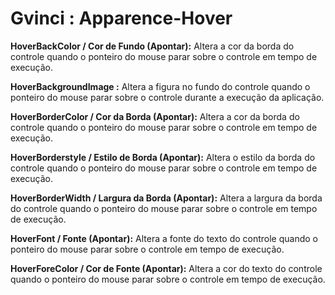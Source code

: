 # Gvinci : Apparence-Hover

**HoverBackColor / Cor de Fundo \(Apontar\):** Altera a cor da borda do controle quando o ponteiro do mouse parar sobre o controle em tempo de execução.

**HoverBackgroundImage :** Altera a figura no fundo do controle quando o ponteiro do mouse parar sobre o controle durante a execução da aplicação.

**HoverBorderColor / Cor da Borda \(Apontar\):** Altera a cor da borda do controle quando o ponteiro do mouse parar sobre o controle em tempo de execução.

**HoverBorderstyle / Estilo de Borda \(Apontar\):** Altera o estilo da borda do controle quando o ponteiro do mouse parar sobre o controle em tempo de execução.

**HoverBorderWidth / Largura da Borda \(Apontar\):** Altera a largura da borda do controle quando o ponteiro do mouse parar sobre o controle em tempo de execução.

**HoverFont / Fonte \(Apontar\):** Altera a fonte do texto do controle quando o ponteiro do mouse parar sobre o controle em tempo de execução.

**HoverForeColor / Cor de Fonte \(Apontar\):** Altera a cor do texto do controle quando o ponteiro do mouse parar sobre o controle em tempo de execução.

